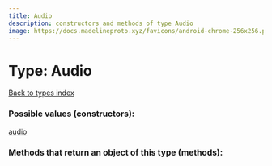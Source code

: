 ```yaml
---
title: Audio
description: constructors and methods of type Audio
image: https://docs.madelineproto.xyz/favicons/android-chrome-256x256.png
---
```

# Type: Audio  
[Back to types index](index.md)



### Possible values (constructors):

[audio](../constructors/audio.md)  



### Methods that return an object of this type (methods):




